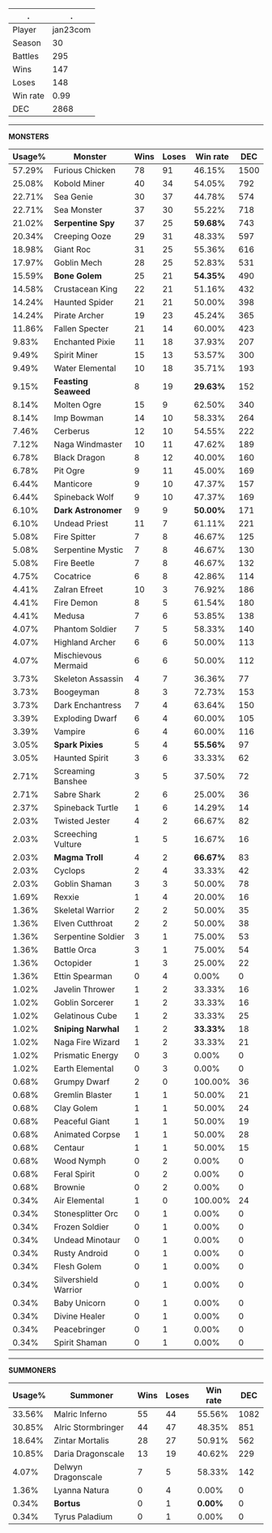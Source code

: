 .|.
|-|-
Player|jan23com
Season|30
Battles|295
Wins|147
Loses|148
Win rate|0.99
DEC|2868

---
**MONSTERS**

Usage%|Monster|Wins|Loses|Win rate|DEC|
-|-|-|-|-|-|
57.29%|Furious Chicken|78|91|46.15%|1500|
25.08%|Kobold Miner|40|34|54.05%|792|
22.71%|Sea Genie|30|37|44.78%|574|
22.71%|Sea Monster|37|30|55.22%|718|
21.02%|**Serpentine Spy**|37|25|**59.68%**|743|
20.34%|Creeping Ooze|29|31|48.33%|597|
18.98%|Giant Roc|31|25|55.36%|616|
17.97%|Goblin Mech|28|25|52.83%|531|
15.59%|**Bone Golem**|25|21|**54.35%**|490|
14.58%|Crustacean King|22|21|51.16%|432|
14.24%|Haunted Spider|21|21|50.00%|398|
14.24%|Pirate Archer|19|23|45.24%|365|
11.86%|Fallen Specter|21|14|60.00%|423|
9.83%|Enchanted Pixie|11|18|37.93%|207|
9.49%|Spirit Miner|15|13|53.57%|300|
9.49%|Water Elemental|10|18|35.71%|193|
9.15%|**Feasting Seaweed**|8|19|**29.63%**|152|
8.14%|Molten Ogre|15|9|62.50%|340|
8.14%|Imp Bowman|14|10|58.33%|264|
7.46%|Cerberus|12|10|54.55%|222|
7.12%|Naga Windmaster|10|11|47.62%|189|
6.78%|Black Dragon|8|12|40.00%|160|
6.78%|Pit Ogre|9|11|45.00%|169|
6.44%|Manticore|9|10|47.37%|157|
6.44%|Spineback Wolf|9|10|47.37%|169|
6.10%|**Dark Astronomer**|9|9|**50.00%**|171|
6.10%|Undead Priest|11|7|61.11%|221|
5.08%|Fire Spitter|7|8|46.67%|125|
5.08%|Serpentine Mystic|7|8|46.67%|130|
5.08%|Fire Beetle|7|8|46.67%|132|
4.75%|Cocatrice|6|8|42.86%|114|
4.41%|Zalran Efreet|10|3|76.92%|186|
4.41%|Fire Demon|8|5|61.54%|180|
4.41%|Medusa|7|6|53.85%|138|
4.07%|Phantom Soldier|7|5|58.33%|140|
4.07%|Highland Archer|6|6|50.00%|113|
4.07%|Mischievous Mermaid|6|6|50.00%|112|
3.73%|Skeleton Assassin|4|7|36.36%|77|
3.73%|Boogeyman|8|3|72.73%|153|
3.73%|Dark Enchantress|7|4|63.64%|150|
3.39%|Exploding Dwarf|6|4|60.00%|105|
3.39%|Vampire|6|4|60.00%|116|
3.05%|**Spark Pixies**|5|4|**55.56%**|97|
3.05%|Haunted Spirit|3|6|33.33%|62|
2.71%|Screaming Banshee|3|5|37.50%|72|
2.71%|Sabre Shark|2|6|25.00%|36|
2.37%|Spineback Turtle|1|6|14.29%|14|
2.03%|Twisted Jester|4|2|66.67%|82|
2.03%|Screeching Vulture|1|5|16.67%|16|
2.03%|**Magma Troll**|4|2|**66.67%**|83|
2.03%|Cyclops|2|4|33.33%|42|
2.03%|Goblin Shaman|3|3|50.00%|78|
1.69%|Rexxie|1|4|20.00%|16|
1.36%|Skeletal Warrior|2|2|50.00%|35|
1.36%|Elven Cutthroat|2|2|50.00%|38|
1.36%|Serpentine Soldier|3|1|75.00%|53|
1.36%|Battle Orca|3|1|75.00%|54|
1.36%|Octopider|1|3|25.00%|22|
1.36%|Ettin Spearman|0|4|0.00%|0|
1.02%|Javelin Thrower|1|2|33.33%|16|
1.02%|Goblin Sorcerer|1|2|33.33%|16|
1.02%|Gelatinous Cube|1|2|33.33%|25|
1.02%|**Sniping Narwhal**|1|2|**33.33%**|18|
1.02%|Naga Fire Wizard|1|2|33.33%|21|
1.02%|Prismatic Energy|0|3|0.00%|0|
1.02%|Earth Elemental|0|3|0.00%|0|
0.68%|Grumpy Dwarf|2|0|100.00%|36|
0.68%|Gremlin Blaster|1|1|50.00%|21|
0.68%|Clay Golem|1|1|50.00%|24|
0.68%|Peaceful Giant|1|1|50.00%|19|
0.68%|Animated Corpse|1|1|50.00%|28|
0.68%|Centaur|1|1|50.00%|15|
0.68%|Wood Nymph|0|2|0.00%|0|
0.68%|Feral Spirit|0|2|0.00%|0|
0.68%|Brownie|0|2|0.00%|0|
0.34%|Air Elemental|1|0|100.00%|24|
0.34%|Stonesplitter Orc|0|1|0.00%|0|
0.34%|Frozen Soldier|0|1|0.00%|0|
0.34%|Undead Minotaur|0|1|0.00%|0|
0.34%|Rusty Android|0|1|0.00%|0|
0.34%|Flesh Golem|0|1|0.00%|0|
0.34%|Silvershield Warrior|0|1|0.00%|0|
0.34%|Baby Unicorn|0|1|0.00%|0|
0.34%|Divine Healer|0|1|0.00%|0|
0.34%|Peacebringer|0|1|0.00%|0|
0.34%|Spirit Shaman|0|1|0.00%|0|

---
**SUMMONERS**

Usage%|Summoner|Wins|Loses|Win rate|DEC|
-|-|-|-|-|-|
33.56%|Malric Inferno|55|44|55.56%|1082|
30.85%|Alric Stormbringer|44|47|48.35%|851|
18.64%|Zintar Mortalis|28|27|50.91%|562|
10.85%|Daria Dragonscale|13|19|40.62%|229|
4.07%|Delwyn Dragonscale|7|5|58.33%|142|
1.36%|Lyanna Natura|0|4|0.00%|0|
0.34%|**Bortus**|0|1|**0.00%**|0|
0.34%|Tyrus Paladium|0|1|0.00%|0|
